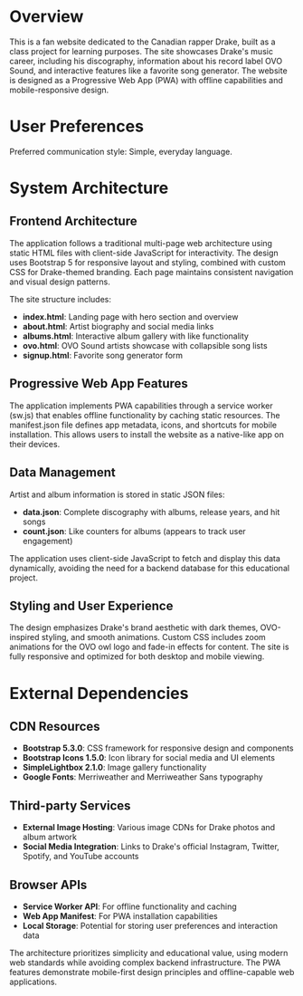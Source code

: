 # Overview

This is a fan website dedicated to the Canadian rapper Drake, built as a class project for learning purposes. The site showcases Drake's music career, including his discography, information about his record label OVO Sound, and interactive features like a favorite song generator. The website is designed as a Progressive Web App (PWA) with offline capabilities and mobile-responsive design.

# User Preferences

Preferred communication style: Simple, everyday language.

# System Architecture

## Frontend Architecture
The application follows a traditional multi-page web architecture using static HTML files with client-side JavaScript for interactivity. The design uses Bootstrap 5 for responsive layout and styling, combined with custom CSS for Drake-themed branding. Each page maintains consistent navigation and visual design patterns.

The site structure includes:
- **index.html**: Landing page with hero section and overview
- **about.html**: Artist biography and social media links
- **albums.html**: Interactive album gallery with like functionality
- **ovo.html**: OVO Sound artists showcase with collapsible song lists
- **signup.html**: Favorite song generator form

## Progressive Web App Features
The application implements PWA capabilities through a service worker (sw.js) that enables offline functionality by caching static resources. The manifest.json file defines app metadata, icons, and shortcuts for mobile installation. This allows users to install the website as a native-like app on their devices.

## Data Management
Artist and album information is stored in static JSON files:
- **data.json**: Complete discography with albums, release years, and hit songs
- **count.json**: Like counters for albums (appears to track user engagement)

The application uses client-side JavaScript to fetch and display this data dynamically, avoiding the need for a backend database for this educational project.

## Styling and User Experience
The design emphasizes Drake's brand aesthetic with dark themes, OVO-inspired styling, and smooth animations. Custom CSS includes zoom animations for the OVO owl logo and fade-in effects for content. The site is fully responsive and optimized for both desktop and mobile viewing.

# External Dependencies

## CDN Resources
- **Bootstrap 5.3.0**: CSS framework for responsive design and components
- **Bootstrap Icons 1.5.0**: Icon library for social media and UI elements
- **SimpleLightbox 2.1.0**: Image gallery functionality
- **Google Fonts**: Merriweather and Merriweather Sans typography

## Third-party Services
- **External Image Hosting**: Various image CDNs for Drake photos and album artwork
- **Social Media Integration**: Links to Drake's official Instagram, Twitter, Spotify, and YouTube accounts

## Browser APIs
- **Service Worker API**: For offline functionality and caching
- **Web App Manifest**: For PWA installation capabilities
- **Local Storage**: Potential for storing user preferences and interaction data

The architecture prioritizes simplicity and educational value, using modern web standards while avoiding complex backend infrastructure. The PWA features demonstrate mobile-first design principles and offline-capable web applications.